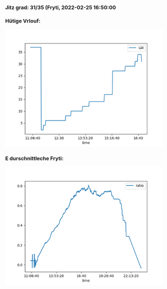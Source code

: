 ### Jitz grad: 31/35 (Fryti, 2022-02-25 16:50:00

### Hütige Vrlouf:
![Graph](Today.png)

### E durschnittleche Fryti:
![Graph](Fryti.png)